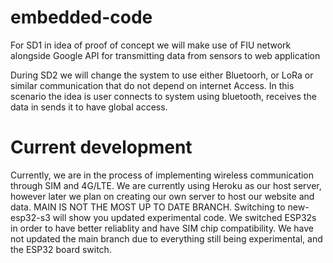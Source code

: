 # embedded-code
For SD1 in idea of proof of concept we will make use of FIU network alongside Google API for transmitting data from sensors to web application

During SD2 we will change the system to use either Bluetoorh, or LoRa or similar communication that do not depend on internet Access.
In this scenario the idea is user connects to system using bluetooth, receives the data in sends it to have global access.

# Current development
Currently, we are in the process of implementing wireless communication through SIM and 4G/LTE. We are currently using Heroku as our host server, however later we plan on creating our  own server to host our website and data. MAIN IS NOT THE MOST UP TO DATE BRANCH. Switching to new-esp32-s3 will show you updated experimental code. We switched ESP32s in order to have better reliablity and have SIM chip compatibility. We have not updated the main branch due to everything still being experimental, and the ESP32 board switch.

